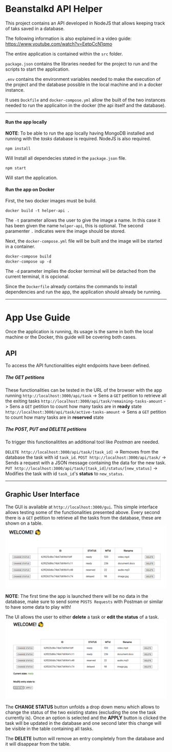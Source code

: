 # Beanstalkd API Helper

This project contains an API developed in NodeJS that allows keeping track of taks saved in a database.

The following information is also explained in a video guide: https://www.youtube.com/watch?v=EetpCcN1qmo

The entire application is contained within the `src` folder.

`package.json` contains the libraries needed for the project to run and the scripts to start the application.

`.env` contains the environment variables needed to make the execution of the project and the database possible in the local machine and in a docker instance.

It uses `Dockfile` and `docker-compose.yml` allow the built of the two instances needed to run the applicaiton in the docker (the api itself and the database).

--- 

#### Run the app locally
**NOTE**: To be able to run the app locally having MongoDB installed and running with the *tasks* database is required. NodeJS is also required.


    npm install 
Will Install all dependecies stated in the `package.json` file.
    
    npm start
Will start the application.

#### Run the app on Docker
First, the two docker images must be build.

    docker build -t helper-api .
    
The `-t` parameter allows the user to give the image a name. In this case it has been given the name `helper-api`, this is optional. The second paramenter `.` indicates were the image should be stored.

Next, the `docker-compose.yml` file will be built and the image will be started in a container.

    docker-compose build
    docker-compose up -d

The `-d` parameter implies the docker terminal will be detached from the current terminal, it is opcional.

Since the `Dockerfile` already contains the commands to install dependencies and run the app, the application should already be running.

---

# App Use Guide

Once the application is running, its usage is the same in both the local machine or the Docker, this guide will be covering both cases.

## API

To access the API functionalities eight endpoints have been defined.

##### The GET petitions
These functionalities can be tested in the URL of the browser with the app running
`http://localhost:3000/api/task` -> Sens a `GET` petition to retrieve all the exiting tasks
`http://localhost:3000/api/task/remaining-tasks-amount` -> Sens a `GET` petition to count how many tasks are in **ready** state
`http://localhost:3000/api/task/active-tasks-amount` -> Sens a `GET` petition to count how many tasks are in **reserved** state

##### The POST, PUT and DELETE petitions
To trigger this functionalitites an additional tool like *Postman* are needed.

`DELETE http://localhost:3000/api/task/[task_id]` -> Removes from the database the task with id `task_id`.
`POST http://localhost:3000/api/task/` -> Sends a request with a JSON message containing the data for the new task.
`PUT http://localhost:3000/api/task/[task_id]/status/[new_status]` -> Modifies the task with id `task_id`'s **status** to `new_status`.

---

## Graphic User Interface

The GUI is available at `http://localhost:3000/gui`. This simple interface allows testing some of the functionalities presented above. 
Every second there is a `GET` petition to retrieve all the tasks from the database, these are shown on a table. 
![Graphic User Interface](./img/gui.PNG)

**NOTE**: The first time the app is launched there will be no data in the database, make sure to send some `POSTS Requests` with Postman or similar to have some data to play with!

The UI allows the user to either **delete** a task or **edit the status** of a task. 
![Graphic User Interface](./img/modify.PNG)

The **CHANGE STATUS** button unfolds a drop down menu which allows to change the status of the two existing states (excluding the one the task currently is). Once an option is selected and the **APPLY** button is clicked the task will be updated in the database and one second later this change will be visible in the table containing all tasks.

The **DELETE** button will remove an entry completely from the database and it will disappear from the table.
